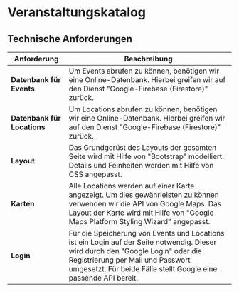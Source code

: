 # Veranstaltungskatalog

## Technische Anforderungen

| Anforderung | Beschreibung |
|-------------|--------------|
| **Datenbank für Events** | Um Events abrufen zu können, benötigen wir eine Online-Datenbank. Hierbei greifen wir auf den Dienst "Google-Firebase (Firestore)" zurück. |
| **Datenbank für Locations** | Um Locations abrufen zu können, benötigen wir eine Online-Datenbank. Hierbei greifen wir auf den Dienst "Google-Firebase (Firestore)" zurück. |
| **Layout** | Das Grundgerüst des Layouts der gesamten Seite wird mit Hilfe von "Bootstrap" modelliert. Details und Feinheiten werden mit Hilfe von CSS angepasst. |
| **Karten** | Alle Locations werden auf einer Karte angezeigt. Um dies gewährleisten zu können verwenden wir die API von Google Maps. Das Layout der Karte wird mit Hilfe von "Google Maps Platform Styling Wizard" angepasst. |
| **Login** | Für die Speicherung von Events und Locations ist ein Login auf der Seite notwendig. Dieser wird durch den "Google Login" oder die Registrierung per Mail und Passwort umgesetzt. Für beide Fälle stellt Google eine passende API bereit. |